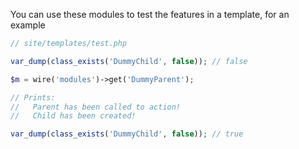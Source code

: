 You can use these modules to test the features in a template, for an example

```php
// site/templates/test.php

var_dump(class_exists('DummyChild', false)); // false

$m = wire('modules')->get('DummyParent');

// Prints:
//   Parent has been called to action!
//   Child has been created!

var_dump(class_exists('DummyChild', false)); // true

```
